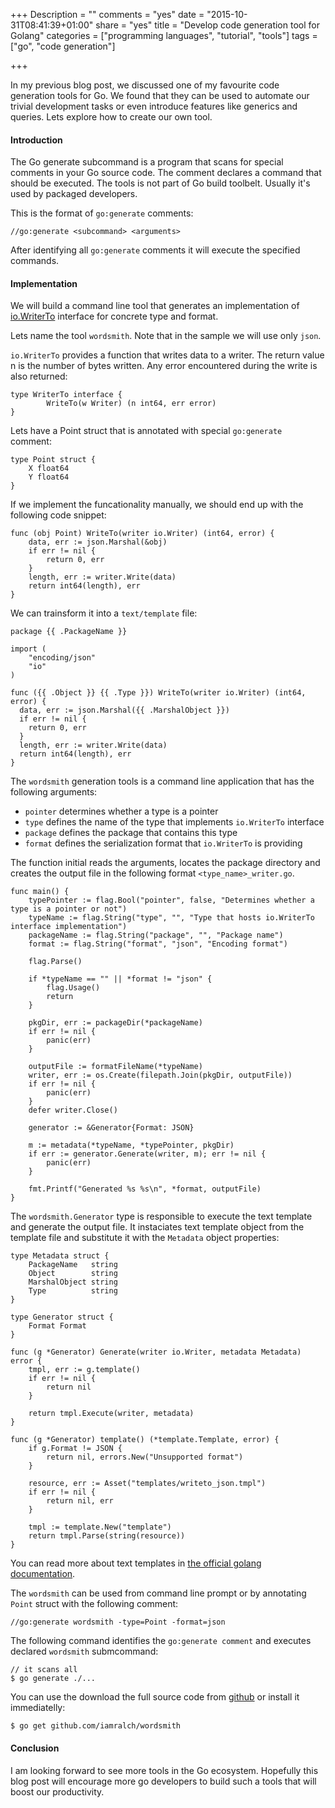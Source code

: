 +++
Description = ""
comments = "yes"
date = "2015-10-31T08:41:39+01:00"
share = "yes"
title = "Develop code generation tool for Golang"
categories = ["programming languages", "tutorial", "tools"]
tags = ["go", "code generation"]

+++

In my previous blog post, we discussed one of my favourite code generation tools
for Go. We found that they can be used to automate our trivial development tasks
or even introduce features like generics and queries. Lets explore how to
create our own tool.

#### Introduction

The Go generate subcommand is a program that scans for special comments in your
Go source code. The comment declares a command that should be executed. The
tools is not part of Go build toolbelt. Usually it's used by packaged
developers.

This is the format of `go:generate` comments:

``` 
//go:generate <subcommand> <arguments>
```

After identifying all `go:generate` comments it will execute the specified
commands.

#### Implementation 

We will build a command line tool that generates an implementation of 
[io.WriterTo](https://golang.org/pkg/io/#WriterTo) interface for concrete type
and format. 

Lets name the tool `wordsmith`. Note that in the sample we will use only `json`.

`io.WriterTo` provides a function that writes data to a writer. The return value
n is the number of bytes written. Any error encountered during the write is
also returned:

```
type WriterTo interface {
        WriteTo(w Writer) (n int64, err error)
}
```

Lets have a Point struct that is annotated with special `go:generate` comment:

```
type Point struct {
	X float64
	Y float64
}
```

If we implement the funcationality manually, we should end up with the following
code snippet:

```
func (obj Point) WriteTo(writer io.Writer) (int64, error) {
	data, err := json.Marshal(&obj)
	if err != nil {
		return 0, err
	}
	length, err := writer.Write(data)
	return int64(length), err
}
```

We can trainsform it into a `text/template` file:

```
package {{ .PackageName }}

import (
	"encoding/json"
	"io"
)

func ({{ .Object }} {{ .Type }}) WriteTo(writer io.Writer) (int64, error) {
  data, err := json.Marshal({{ .MarshalObject }})
  if err != nil {
  	return 0, err
  }
  length, err := writer.Write(data)
  return int64(length), err
}
```

The `wordsmith` generation tools is a command line application that has the
following arguments:

- `pointer` determines whether a type is a pointer
- `type` defines the name of the type that implements `io.WriterTo` interface
- `package` defines the package that contains this type
- `format` defines the serialization format that `io.WriterTo` is providing

The function initial reads the arguments, locates the package directory and
creates the output file in the following format `<type_name>_writer.go`.

```
func main() {
	typePointer := flag.Bool("pointer", false, "Determines whether a type is a pointer or not")
	typeName := flag.String("type", "", "Type that hosts io.WriterTo interface implementation")
	packageName := flag.String("package", "", "Package name")
	format := flag.String("format", "json", "Encoding format")

	flag.Parse()

	if *typeName == "" || *format != "json" {
		flag.Usage()
		return
	}

	pkgDir, err := packageDir(*packageName)
	if err != nil {
		panic(err)
	}

	outputFile := formatFileName(*typeName)
	writer, err := os.Create(filepath.Join(pkgDir, outputFile))
	if err != nil {
		panic(err)
	}
	defer writer.Close()

	generator := &Generator{Format: JSON}

	m := metadata(*typeName, *typePointer, pkgDir)
	if err := generator.Generate(writer, m); err != nil {
		panic(err)
	}

	fmt.Printf("Generated %s %s\n", *format, outputFile)
}
```

The `wordsmith.Generator` type is responsible to execute the text template and
generate the output file. It instaciates text template object from the template
file and substitute it with the `Metadata` object properties:

```
type Metadata struct {
	PackageName   string
	Object        string
	MarshalObject string
	Type          string
}

type Generator struct {
	Format Format
}

func (g *Generator) Generate(writer io.Writer, metadata Metadata) error {
	tmpl, err := g.template()
	if err != nil {
		return nil
	}

	return tmpl.Execute(writer, metadata)
}

func (g *Generator) template() (*template.Template, error) {
	if g.Format != JSON {
		return nil, errors.New("Unsupported format")
	}

	resource, err := Asset("templates/writeto_json.tmpl")
	if err != nil {
		return nil, err
	}

	tmpl := template.New("template")
	return tmpl.Parse(string(resource))
}
```

You can read more about text templates in [the official golang
documentation](https://golang.org/pkg/text/template/). 

The `wordsmith` can be used from command line prompt or by annotating `Point`
struct with the following comment:

```
//go:generate wordsmith -type=Point -format=json
```

The following command identifies the `go:generate comment` and executes
declared `wordsmith` submcommand:

```
// it scans all
$ go generate ./...
```

You can use the download the full source code from [github](http://github.com/iamralch/wordsmith)
or install it immediatelly:

```
$ go get github.com/iamralch/wordsmith
```

#### Conclusion

I am looking forward to see more tools in the Go ecosystem. Hopefully this
blog post will encourage more go developers to build such a tools that will boost
our productivity.
